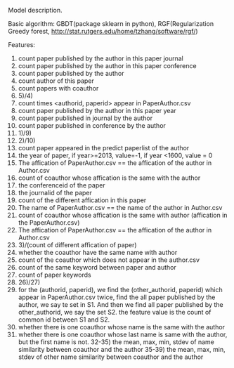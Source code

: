  Model description.

Basic algorithm: GBDT(package sklearn in python), RGF(Regularization Greedy forest, http://stat.rutgers.edu/home/tzhang/software/rgf/)


Features:
1) count paper published by the author in this paper journal
2) count paper published by the author in this paper conference 
3) count paper published by the author
4) count author of this paper
5) count papers with coauthor
6) 5)/4)
7) count times <authorid, paperid> appear in PaperAuthor.csv 
8) count paper published by the author in this paper year
9) count paper published in journal by the author
10) count paper published in conference by the author
11) 1)/9)
12) 2)/10)
13) count paper appeared in the predict paperlist of the author
14) the year of paper, if year>=2013, value=-1, if year <1600, value = 0 
15) The affication of PaperAuthor.csv == the affication of the author in Author.csv
16) count of coauthor whose affication is the same with the author
17) the conferenceid of the paper
18) the journalid of the paper
19) count of the different affication in this paper
20) The name of PaperAuthor.csv == the name of the author in Author.csv
21) count of coauthor whose  affication is the same with author (affication in the PaperAuthor.csv)
22) The affication of PaperAuthor.csv == the affication of the author in Author.csv 
23) 3)/(count of different affication of paper)
24) whether the coauthor have the same name with author
25) count of the coauthor which does not appear in the author.csv
26) count of the same keyword between paper and author
27) count of paper keywords
28) 26)/27)
29) for the (authorid, paperid), we find the (other_authorid, paperid) which appear in PaperAuthor.csv twice, find the all paper published by the author, we say te set in S1. And then we find all paper published by the other_authorid, we say the set S2. the feature value is the count of common id between S1 and S2.
30) whether there is one coauthor whose name is the same with the author
31) whether there is one coauthor whose last name is same with the author, but the first name is not.
32-35) the mean, max, min, stdev of name similarity between coauthor and the author
35-39) the mean, max, min, stdev of other name similarity between coauthor and the author





